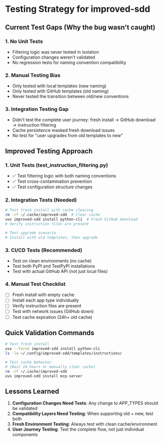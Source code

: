 # Testing Strategy for improved-sdd

## Current Test Gaps (Why the bug wasn't caught)

### 1. **No Unit Tests**
- Filtering logic was never tested in isolation
- Configuration changes weren't validated
- No regression tests for naming convention compatibility

### 2. **Manual Testing Bias**
- Only tested with local templates (new naming)
- Only tested with GitHub templates (old naming)
- Never tested the transition between old/new conventions

### 3. **Integration Testing Gap**
- Didn't test the complete user journey: fresh install → GitHub download → instruction filtering
- Cache persistence masked fresh download issues
- No test for "user upgrades from old templates to new"

## Improved Testing Approach

### 1. **Unit Tests** (test_instruction_filtering.py)
- ✅ Test filtering logic with both naming conventions
- ✅ Test cross-contamination prevention
- ✅ Test configuration structure changes

### 2. **Integration Tests** (Needed)
```bash
# Test fresh install with cache clearing
rm -rf ~/.cache/improved-sdd  # Clear cache
uvx improved-sdd install python-cli  # Fresh GitHub download
# Verify instruction files are present

# Test upgrade scenario
# Install with old templates, then upgrade
```

### 3. **CI/CD Tests** (Recommended)
- Test on clean environments (no cache)
- Test both PyPI and TestPyPI installations
- Test with actual GitHub API (not just local files)

### 4. **Manual Test Checklist**
- [ ] Fresh install with empty cache
- [ ] Install each app type individually
- [ ] Verify instruction files are present
- [ ] Test with network issues (GitHub down)
- [ ] Test cache expiration (24h+ old cache)

## Quick Validation Commands

```bash
# Test fresh install
uvx --force improved-sdd install python-cli
ls -la ~/.config/improved-sdd/templates/instructions/

# Test cache behavior
# (Wait 24 hours or manually clear cache)
rm -rf ~/.cache/improved-sdd
uvx improved-sdd install mcp-server
```

## Lessons Learned

1. **Configuration Changes Need Tests**: Any change to APP_TYPES should be validated
2. **Compatibility Layers Need Testing**: When supporting old + new, test both
3. **Fresh Environment Testing**: Always test with clean cache/environment
4. **User Journey Testing**: Test the complete flow, not just individual components
